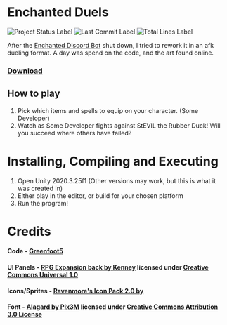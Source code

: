 # Enchanted Duels
![Project Status Label](https://img.shields.io/badge/project_status-Complete-Green)
![Last Commit Label](https://img.shields.io/github/last-commit/Greenfoot5/EnchantedDuels/main?logo=Github)
![Total Lines Label](https://img.shields.io/tokei/lines/github/Greenfoot5/EnchantedDuels)

After the [Enchanted Discord Bot](https://top.gg/bot/697879596040716455) shut down, I tried to rework it in an afk dueling format. A day was spend on the code, and the art found online.

### [Download](https://github.com/Greenfoot5/EnchantedDuels/releases)

## How to play

1. Pick which items and spells to equip on your character. (Some Developer)
2. Watch as Some Developer fights against StEVIL the Rubber Duck! Will you succeed where others have failed?

# Installing, Compiling and Executing
1. Open Unity 2020.3.25f1 (Other versions may work, but this is what it was created in)
2. Either play in the editor, or build for your chosen platform
3. Run the program!

# Credits
#### Code - [Greenfoot5](https://github.com/Greenfoot5)
#### UI Panels - [RPG Expansion back by Kenney](https://kenney.nl/assets/ui-pack-rpg-expansion) licensed under [Creative Commons Universal 1.0](https://creativecommons.org/publicdomain/zero/1.0/)
#### Icons/Sprites - [Ravenmore's Icon Pack 2.0 by ](http://dycha.net)
#### Font - [Alagard by Pix3M](https://www.deviantart.com/pix3m/art/Bitmap-font-Alagard-381110713) licensed under [Creative Commons Attribution 3.0 License](https://creativecommons.org/licenses/by/3.0/)